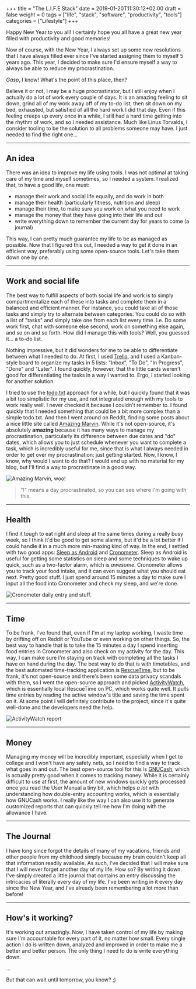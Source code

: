 +++
title = "The L.I.F.E Stack"
date = 2019-01-20T11:30:12+02:00
draft = false
weight = 0
tags = ["life", "stack", "software", "productivity", "tools"]
categories = ["Lifestyle"]
+++

Happy New Year to you all! I certainly hope you all have a great new year filled with productivity and good memories!

Now of course, with the New Year, I always set up some new resolutions that I have always filled ever since I've started assigning
them to myself 5 years ago. This year, I decided to make sure I'd ensure myself a way to always be able to reduce my procrastination.

*Gasp*, I know! What's the point of this place, then?

Believe it or not, I may be a huge procrastinator, but I still enjoy when I actually do a lot of work every couple of days.
It is an amazing feeling to sit down, grind all of my work away off of my to-do list, then sit down on my bed, exhausted,
but satisfied of all the hard work I did that day. Even if this feeling creeps up every once in a while, I still had a hard
time getting into the rhythm of work, and so I needed assistance. Much like Linus Torvalds, I consider tooling to be the solution
to all problems someone may have. I just needed to find the right one...

* * *

## An idea

There was an idea to improve my life using tools. I was not optimal at taking care of my time and myself sometimes, so
I needed a system. I realized that, to have a good life, one must:

* manage their work and social life equally, and do work in both
* manage their health (particularly fitness, nutrition and sleep)
* manage their time, to make sure you work on what you need to work
* manage the money that they have going into their life and out
* write everything down to remember the current day for years to come (a journal)

This way, I can pretty much guarantee my life to be as managed as possible. Now that I figured this out, I needed a way to get it done
in an efficient way, preferably using some open-source tools. Let's take them down one by one.

* * *

## Work and social life

The best way to fulfill aspects of both social life and work is to simply compartmentalize each of these into tasks and complete them in
a balanced and efficient manner. For instance, you could take all of those tasks and simply try to alternate between categories. You could
do so with a list of "tasks" and simply take one from each list every time. i.e. Do some work first, chat with someone else second, work on
something else again, and so on and so forth. How did I manage this with tools? Well, you guessed it... a to-do list.

Nothing impressive, but it did wonders for me to be able to differentiate between what I needed to do. At first, I used
[Trello](https://trello.com/), and I used a Kanban-style board to organize my tasks in 5 lists: "Inbox", "To Do", "In Progress", "Done" and "Later".
I found quickly, however, that the little cards weren't good for differentiating the tasks in a way I wanted to. Ergo, I started looking for another
solution.

I tried to use the [todo.txt](http://todotxt.org/) approach for a while, but I quickly found that it was a bit too simplistic for my use, and not
integrated enough with my tools to work really well. I never checked it because I couldn't remember to.
I found quickly that I needed something that could be a bit more complex than a simple todo.txt.
And then I went around on Reddit, finding some posts about a nice little site called [Amazing Marvin](https://amazingmarvin.com). While it's not
open-source, it's absolutely **amazing** because it has many ways to manage my procrastination, particularly its difference between due dates and
"do" dates, which allows you to just schedule whenever you want to complete a task, which is incredibly useful for me, since that is what I always
needed in order to get over my procrastination: just getting started. Now, I know, I know, why would I want to do that? I would end up with no
material for my blog, but I'll find a way to procrastinate in a good way.

![Amazing Marvin, woo!](/images/amazing-marvin.jpg)

> "!" means a day procrastinated, so you can see where I'm going with this.

* * *

## Health

I find it tough to eat right and sleep at the same times during a really busy week, so I think it'd be good to get some alarms, but it'd be a lot
better if I could handle it in a much more min-maxing kind of way. In the end, I settled with two good apps: [Sleep as Android](https://sleep.urbandroid.org/) and
[Cronometer](http://cronometer.com/). Sleep as Android is useful for getting some statistics on sleep and some techniques to wake up quick, such as a two-factor alarm,
which is *awesome*. Cronometer allows you to track your food intake, and it can even suggest what you should eat next. Pretty good stuff.
I just spend around 15 minutes a day to make sure I input all the food into Cronometer and check my sleep, and we're done.

![Cronometer daily entry and stuff.](/images/cronometer-daily-entry.jpg)

* * *

## Time

To be frank, I've found that, even if I'm at my laptop working, I waste time by
drifting off on Reddit or YouTube or even working on other things.  So, the
best way to handle that is to take the 15 minutes a day I spend inserting food
entries in Cronometer and also check on my activity for the day.  This way, I
can make sure I'm staying on track with completing all the tasks I have on hand
during the day. The best way to do that is with timetables, and the best
automated time-tracking application is [RescueTime](http://rescuetime.com/),
but to be frank, it's not open-source and there's been some data privacy
scandals with them, so I went the open-source approach and picked
[ActivityWatch](https://github.com/ActivityWatch/activitywatch), which is
essentially local RescueTime on PC, which works quite well. It pulls time
entries by reading the active window's title and saving the time spent on it.
At some point I will definitely contribute to the project, since it's quite
well-done and the developers need the help.

![ActivityWatch report](/images/activitywatch-report.jpg)

* * *

## Money

Managing my money will be incredibly important, especially when I get to college and I won't have any safety nets, so I need to find a way to track what
goes in and out. The best open-source tool for this is [GNUCash](http://gnucash.org/), which is actually pretty good when it comes to tracking money. While
it is certainly difficult to use at first, the amount of new windows quickly gets processed once you read the User Manual a tiny bit, which helps *a lot* with
understanding how double-entry accounting works, which is essentially how GNUCash works. I really like the way I can also use it to generate customized reports
that can quickly tell me how I'm doing with the allowance I have.

* * *

## The Journal

I have long since forgot the details of many of my vacations, friends and other people from my childhood simply because my brain couldn't keep all that information
readily available. As such, I've decided that I will make sure that I will never forget another day of my life. How so? By writing it down. I've simply created a
little journal that contains an entry discussing the intricacies of literally every day of my life. I've been writing in it every day since the New Year, and I've
already been remembering a lot more than before!

* * *

## How's it working?

It's working out amazingly. Now, I have taken control of my life by making sure I'm accountable for every part of it, no matter how small. Every single action I
do is written down, analyzed and improved in order to make me a better and better person. The only thing I need to do is write everything down.

...

But that can wait until tomorrow, you know? ;)
